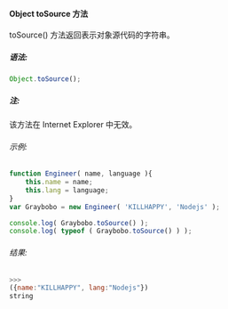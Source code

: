 #### Object toSource 方法

  toSource() 方法返回表示对象源代码的字符串。

##### 语法:

  ```javascript
  Object.toSource();
  ```

##### 注:

  该方法在 Internet Explorer 中无效。
  
###### 示例:

  ```javascript
  function Engineer( name, language ){
      this.name = name;
	  this.lang = language;
  }
  var Graybobo = new Engineer( 'KILLHAPPY', 'Nodejs' );
  
  console.log( Graybobo.toSource() );
  console.log( typeof ( Graybobo.toSource() ) );
  ```

###### 结果:

  ```javascript
  >>>
  ({name:"KILLHAPPY", lang:"Nodejs"})
  string
  ```
